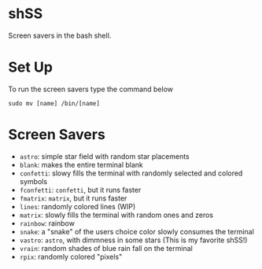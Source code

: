 # shSS
Screen savers in the bash shell.

# Set Up

To run the screen savers type the command below
```
sudo mv [name] /bin/[name]
```

# Screen Savers

* ```astro```:  simple star field with random star placements
* ```blank```:  makes the entire terminal blank
* ```confetti```:  slowy fills the terminal with randomly selected and colored symbols
* ```fconfetti```:  ```confetti```, but it runs faster
* ```fmatrix```: ```matrix```, but it runs faster
* ```lines```:  randomly colored lines (WIP)
* ```matrix```:  slowly fills the terminal with random ones and zeros
* ```rainbow```:  rainbow
* ```snake```:  a "snake" of the users choice color slowly consumes the terminal
* ```vastro```:  ```astro```, with dimmness in some stars (This is my favorite shSS!)
* ```vrain```:  random shades of blue rain fall on the terminal
* ```rpix```:  randomly colored "pixels"
